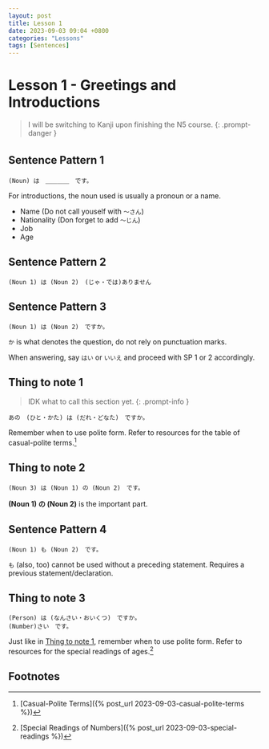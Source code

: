 ```yaml
---
layout: post
title: Lesson 1
date: 2023-09-03 09:04 +0800
categories: "Lessons"
tags: [Sentences]
---
```


# Lesson 1 - Greetings and Introductions
> I will be switching to Kanji upon finishing the N5 course.
{: .prompt-danger }

## Sentence Pattern 1　
```
(Noun) は　＿＿＿＿　です。
```
For introductions, the noun used is usually a pronoun or a name.

+ Name (Do not call youself with `〜さん`)
+ Nationality (Don forget to add `〜じん`)
+ Job
+ Age

## Sentence Pattern 2
```
(Noun 1) は (Noun 2)　(じゃ・では)ありません
```

## Sentence Pattern 3
```
(Noun 1) は (Noun 2)　ですか。
```
`か` is what denotes the question, do not rely on punctuation marks.

When answering, say `はい` or `いいえ` and proceed with SP 1 or 2 accordingly.

## Thing to note 1
> IDK what to call this section yet.
{: .prompt-info }
```
あの　(ひと・かた) は (だれ・どなた)　ですか。
```
Remember when to use polite form. Refer to resources for the table of casual-polite terms.[^fn1]

## Thing to note 2
```
(Noun 3) は (Noun 1) の (Noun 2)　です。
```
**(Noun 1) の (Noun 2)** is the important part. 

## Sentence Pattern 4
```
(Noun 1) も (Noun 2)　です。
```
`も` (also, too) cannot be used without a preceding statement. Requires a previous statement/declaration.

## Thing to note 3
```
(Person) は (なんさい・おいくつ)　ですか。
(Number)さい　です。
```
Just like in [Thing to note 1](#thing-to-note-1), remember when to use polite form.
Refer to resources for the special readings of ages.[^fn2]

## Footnotes
[^fn1]: [Casual-Polite Terms]({% post_url 2023-09-03-casual-polite-terms %})
[^fn2]: [Special Readings of Numbers]({% post_url 2023-09-03-special-readings %})